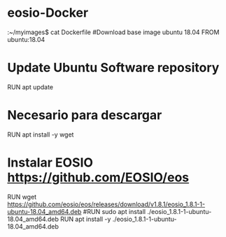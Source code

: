 # eosio-Docker
:~/myimages$ cat Dockerfile 
#Download base image ubuntu 18.04
FROM ubuntu:18.04
# Update Ubuntu Software repository
RUN apt update
# Necesario para descargar
RUN apt install -y wget
# Instalar EOSIO https://github.com/EOSIO/eos
RUN wget https://github.com/eosio/eos/releases/download/v1.8.1/eosio_1.8.1-1-ubuntu-18.04_amd64.deb
#RUN sudo apt install ./eosio_1.8.1-1-ubuntu-18.04_amd64.deb
RUN apt install -y ./eosio_1.8.1-1-ubuntu-18.04_amd64.deb
